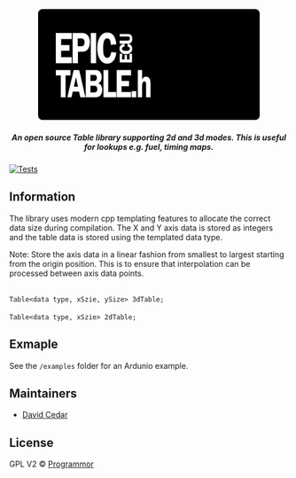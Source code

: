 <div align="center">

<img src="support/epicecu-tables-logo.png" alt="EpicECU Tables" width="400" />

##### An open source Table library supporting 2d and 3d modes. This is useful for lookups e.g. fuel, timing maps.

</div>

[![Tests](https://github.com/epicecu/table/actions/workflows/unit_tests.yml/badge.svg?branch=main)](https://github.com/epicecu/table/actions/workflows/unit_tests.yml)

## Information

The library uses modern cpp templating features to allocate the correct data size during compilation. The X and Y axis data is stored as integers and the table data is stored using the templated data type.

Note: Store the axis data in a linear fashion from smallest to largest starting from the origin position. This is to ensure that interpolation can be processed between axis data points.

```

Table<data type, xSzie, ySize> 3dTable;

Table<data type, xSzie> 2dTable;

```

## Exmaple

See the `/examples` folder for an Ardunio example.

## Maintainers

- [David Cedar](https://github.com/devvid)

## License

GPL V2 © [Programmor](https://github.com/epicecu/table)
